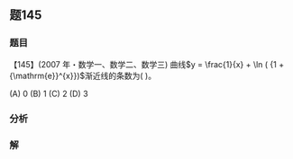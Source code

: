 ## 题145
### 题目
【145】(2007 年・数学一、数学二、数学三) 曲线$y = \frac{1}{x} + \ln ( {1 + {\mathrm{e}}^{x}})$渐近线的条数为(   )。

(A) 0 (B) 1 (C) 2 (D) 3
### 分析

### 解